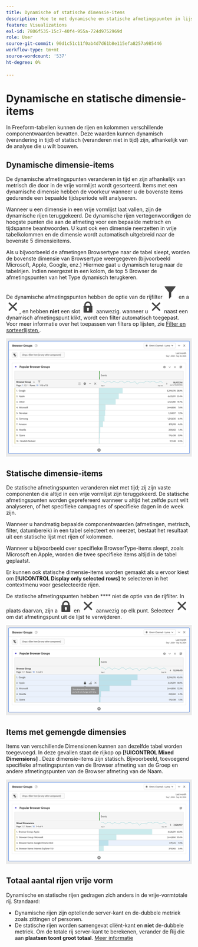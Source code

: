 ```yaml
---
title: Dynamische of statische dimensie-items
description: Hoe te met dynamische en statische afmetingspunten in lijsten in wisselwerking staan
feature: Visualizations
exl-id: 7806f535-15c7-40f4-955a-724d9752969d
role: User
source-git-commit: 90d1c51c11f0ab4d7d61b8e115efa8257a985446
workflow-type: tm+mt
source-wordcount: '537'
ht-degree: 0%

---
```


# Dynamische en statische dimensie-items

In Freeform-tabellen kunnen de rijen en kolommen verschillende componentwaarden bevatten. Deze waarden kunnen dynamisch (verandering in tijd) of statisch (veranderen niet in tijd) zijn, afhankelijk van de analyse die u wilt bouwen.

## Dynamische dimensie-items

De dynamische afmetingspunten veranderen in tijd en zijn afhankelijk van metrisch die door in de vrije vormlijst wordt gesorteerd. Items met een dynamische dimensie hebben de voorkeur wanneer u de bovenste items gedurende een bepaalde tijdsperiode wilt analyseren.

Wanneer u een dimensie in een vrije vormlijst laat vallen, zijn de dynamische rijen teruggekeerd. De dynamische rijen vertegenwoordigen de hoogste punten die aan de afmeting voor een bepaalde metrisch en tijdspanne beantwoorden. U kunt ook een dimensie neerzetten in vrije tabelkolommen en de dimensie wordt automatisch uitgebreid naar de bovenste 5 dimensieitems.

Als u bijvoorbeeld de afmetingen Browsertype naar de tabel sleept, worden de bovenste dimensie van Browsertype weergegeven (bijvoorbeeld Microsoft, Apple, Google, enz.) Hiermee gaat u dynamisch terug naar de tabelrijen. Indien neergezet in een kolom, de top 5 Browser de afmetingspunten van het Type dynamisch terugkeren.

De dynamische afmetingspunten hebben de optie van de rijfilter ![ Filter ](/help/assets/icons/Filter.svg) en a ![ dicht ](/help/assets/icons/Close.svg), en hebben **niet** een slot ![ LockClosed ](/help/assets/icons/LockClosed.svg) aanwezig. <!--do they have the lock icon? --> wanneer u ![ dicht ](/help/assets/icons/Close.svg) naast een dynamisch afmetingspunt klikt, wordt een filter automatisch toegepast. Voor meer informatie over het toepassen van filters op lijsten, zie [ Filter en sorteerlijsten ](/help/analysis-workspace/visualizations/freeform-table/filter-and-sort.md).


![ A Freeform Lijst die het filterpictogram benadrukt.](assets/dynamic-items.png)

## Statische dimensie-items

De statische afmetingspunten veranderen niet met tijd; zij zijn vaste componenten die altijd in een vrije vormlijst zijn teruggekeerd. De statische afmetingspunten worden geprefereerd wanneer u altijd het zelfde punt wilt analyseren, of het specifieke campagnes of specifieke dagen in de week zijn.

Wanneer u handmatig bepaalde componentwaarden (afmetingen, metrisch, filter, datumbereik) in een tabel selecteert en neerzet, bestaat het resultaat uit een statische lijst met rijen of kolommen.

Wanneer u bijvoorbeeld over specifieke BrowserType-items sleept, zoals Microsoft en Apple, worden die twee specifieke items altijd in de tabel geplaatst.

Er kunnen ook statische dimensie-items worden gemaakt als u ervoor kiest om **[!UICONTROL Display only selected rows]** te selecteren in het contextmenu voor geselecteerde rijen.

De statische afmetingspunten hebben **** niet de optie van de rijfilter. In plaats daarvan, zijn a ![ LockClosed ](/help/assets/icons/LockClosed.svg) en ![ dicht ](/help/assets/icons/Close.svg) aanwezig op elk punt. Selecteer ![ dicht ](/help/assets/icons/Close.svg) om dat afmetingspunt uit de lijst te verwijderen.

![ A Freeform Lijst die de Browser Type en de rij van Microsoft met een slotpictogramnota toont: Dit afmetingspunt is statisch en zal niet met tijd veranderen.](assets/static-items.png)

## Items met gemengde dimensies

Items van verschillende Dimensionen kunnen aan dezelfde tabel worden toegevoegd. In deze gevallen staat de rijkop op **[!UICONTROL Mixed Dimensions]** . Deze dimensie-items zijn statisch. Bijvoorbeeld, toevoegend specifieke afmetingspunten van de Browser afmeting van de Groep en andere afmetingspunten van de Browser afmeting van de Naam.

![ A Freeform Lijst die de Gemengde kolom van Dimensionen benadrukt.](assets/mixed-dimensions.png)

## Totaal aantal rijen vrije vorm

Dynamische en statische rijen gedragen zich anders in de vrije-vormtotale rij. Standaard:

* Dynamische rijen zijn optellende server-kant en de-dubbele metriek zoals zittingen of personen.
* De statische rijen worden samengevat cliënt-kant en **niet** de-dubbele metriek. Om de totale rij server-kant te berekenen, verander de Rij die aan **plaatsen toont groot totaal**. [Meer informatie](https://experienceleague.adobe.com/docs/analytics/analyze/analysis-workspace/visualizations/freeform-table/workspace-totals.html)
